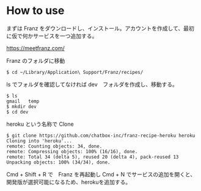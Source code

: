 # How to use

まずは Franz をダウンロードし、インストール。アカウントを作成して、最初に仮で何かサービスを一つ追加する。

https://meetfranz.com/


Franz のフォルダに移動

````
$ cd ~/Library/Application\ Support/Franz/recipes/
````

ls でフォルダを確認してなければ dev　フォルダを作成し、移動する。

````
$ ls 
gmail	temp
$ mkdir dev
$ cd dev
````

heroku という名称で Clone

````
$ git clone https://github.com/chatbox-inc/franz-recipe-heroku heroku
Cloning into 'heroku'...
remote: Counting objects: 34, done.
remote: Compressing objects: 100% (16/16), done.
remote: Total 34 (delta 5), reused 20 (delta 4), pack-reused 13
Unpacking objects: 100% (34/34), done.
````

Cmd + Shift + R で　Franz を再起動し Cmd + N でサービスの追加を開くと、開発版が選択可能になるため、herokuを追加する。
